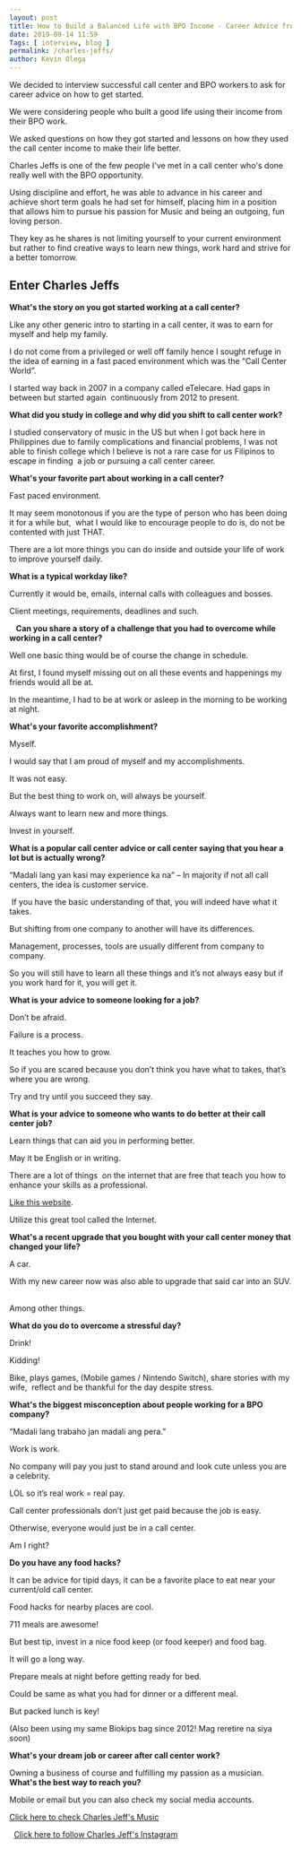 ```yaml
--- 
layout: post 
title: How to Build a Balanced Life with BPO Income - Career Advice from Charles Jeffs
date: 2019-09-14 11:59
Tags: [ interview, blog ]
permalink: /charles-jeffs/ 
author: Kevin Olega 
--- 
```

We decided to interview successful call center and BPO workers to ask for career advice on how to get started.

We were considering people who built a good life using their income from their BPO work.

We asked questions on how they got started and lessons on how they used the call center income to make their life better.

Charles Jeffs is one of the few people I've met in a call center who's done really well with the BPO opportunity.

Using discipline and effort, he was able to advance in his career and achieve short term goals he had set for himself, placing him in a position that allows him to pursue his passion for Music and being an outgoing, fun loving person. 

They key as he shares is not limiting yourself to your current environment but rather to find creative ways to learn new things, work hard and strive for a better tomorrow.

## Enter Charles Jeffs

**What's the story on you got started working at a call center?**

Like any other generic intro to starting in a call center, it was to earn for myself and help my family. 

I do not come from a privileged or well off family hence I sought refuge in the idea of earning in a fast paced environment which was the “Call Center World”.  

I started way back in 2007 in a company called eTelecare. Had gaps in between but started again  continuously from 2012 to present.   

**What did you study in college and why did you shift to call center work?**

I studied conservatory of music in the US but when I got back here in Philippines due to family complications and financial problems, I was not able to finish college which I believe is not a rare case for us Filipinos to escape in finding  a job or pursuing a call center career.  

**What's your favorite part about working in a call center?**

Fast paced environment. 

It may seem monotonous if you are the type of person who has been doing it for a while but,  what I would like to encourage people to do is, do not be contented with just THAT. 

There are a lot more things you can do inside and outside your life of work to improve yourself daily.  

**What is a typical workday like? **

Currently it would be, emails, internal calls with colleagues and bosses. 

Client meetings, requirements, deadlines and such. 

   **Can you share a story of a challenge that you had to overcome while working in a call center?**

Well one basic thing would be of course the change in schedule. 

At first, I found myself missing out on all these events and happenings my friends would all be at. 

In the meantime, I had to be at work or asleep in the morning to be working at night.  

**What's your favorite accomplishment?**

Myself. 

I would say that I am proud of myself and my accomplishments. 

It was not easy. 

But the best thing to work on, will always be yourself. 

Always want to learn new and more things. 

Invest in yourself. 

**What is a popular call center advice or call center saying that you hear a lot but is actually wrong?**

“Madali lang yan kasi may experience ka na” – In majority if not all call centers, the idea is customer service.

 If you have the basic understanding of that, you will indeed have what it takes. 

But shifting from one company to another will have its differences. 

Management, processes, tools are usually different from company to company.

So you will still have to learn all these things and it’s not always easy but if you work hard for it, you will get it.  

**What is your advice to someone looking for a job? **

Don’t be afraid. 

Failure is a process. 

It teaches you how to grow. 

So if you are scared because you don’t think you have what to takes, that’s where you are wrong. 

Try and try until you succeed they say.  

**What is your advice to someone who wants to do better at their call center job?**

Learn things that can aid you in performing better. 

May it be English or in writing. 

There are a lot of things  on the internet that are free that teach you how to enhance your skills as a professional.

[Like this website](https://callcentertrainingtips.com).

Utilize this great tool called the Internet.  

**What's a recent upgrade that you bought with your call center money that changed your life?**

A car. 

With my new career now was also able to upgrade that said car into an SUV.  

Among other things.  

**What do you do to overcome a stressful day? **

Drink! 

Kidding! 

Bike, plays games, (Mobile games / Nintendo Switch), share stories with my wife,  reflect and be thankful for the day despite stress. 

**What's the biggest misconception about people working for a BPO company?**

“Madali lang trabaho jan madali ang pera.” 

Work is work. 

No company will pay you just to stand around and look cute unless you are a celebrity. 

LOL so it’s real work = real pay. 

Call center professionals don’t just get paid because the job is easy. 

Otherwise, everyone would just be in a call center.  

Am I right?  

**Do you have any food hacks?**

It can be advice for tipid days, it can be a favorite place to eat near your current/old call center. 

Food hacks for nearby places are cool. 

711 meals are awesome! 

But best tip, invest in a nice food keep (or food keeper) and food bag. 

It will go a long way. 

Prepare meals at night before getting ready for bed. 

Could be same as what you had for dinner or a different meal. 

But packed lunch is key! 

(Also been using my same Biokips bag since 2012! Mag reretire na siya soon)

**What's your dream job or career after call center work?**

Owning a business of course and fulfilling my passion as a musician.
  
**What's the best way to reach you? **

Mobile or email but you can also check my social media accounts.   

[Click here to check Charles Jeff's Music](https://www.facebook.com/charlesjeffsmusic/)

  [Click here to follow Charles Jeff's Instagram](https://www.instagram.com/thejeffs/)